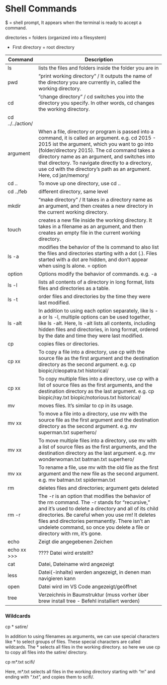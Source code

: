 # Shell Commands

$ = shell prompt, It appears when the terminal is ready to accept a command.


directories = folders (organized into a filesystem)
* First directory = root directory

Command | Description
-------- | -----------
ls | lists the files and folders inside the folder you are in
pwd | “print working directory” /  It outputs the name of the directory you are currently in, called the working directory.
cd | “change directory” / cd switches you into the directory you specify. In other words, cd changes the working directory.
cd ../../action/ | 
argument | When a file, directory or program is passed into a command, it is called an argument. e.g. cd 2015 - 2015 ist the argument, which you want to go into (folder/directory 2015). The cd command takes a directory name as an argument, and switches into that directory. To navigate directly to a directory, use cd with the directory’s path as an argument. Here, cd jan/memory/
cd .. | To move up one directory, use cd ..
cd ../feb | different directory, same level
mkdir | “make directory” / It takes in a directory name as an argument, and then creates a new directory in the current working directory.
touch | creates a new file inside the working directory. It takes in a filename as an argument, and then creates an empty file in the current working directory.
ls -a | modifies the behavior of the ls command to also list the files and directories starting with a dot (.). Files started with a dot are hidden, and don’t appear when using ls alone. = option
option | Options modify the behavior of commands. e.g. -a
ls -l | lists all contents of a directory in long format, lists files and directories as a table. 
ls -t | order files and directories by the time they were last modified.
ls -alt | In addition to using each option separately, like ls -a or ls -l, multiple options can be used together, like ls -alt. Here, ls -alt lists all contents, including hidden files and directories, in long format, ordered by the date and time they were last modified.
cp | copies files or directories.
cp xx | To copy a file into a directory, use cp with the source file as the first argument and the destination directory as the second argument. e.g. cp biopic/cleopatra.txt historical/
cp xx | To copy multiple files into a directory, use cp with a list of source files as the first arguments, and the destination directory as the last argument. e.g. cp biopic/ray.txt biopic/notorious.txt historical/
mv | moves files. It’s similar to cp in its usage. 
mv xx |To move a file into a directory, use mv with the source file as the first argument and the destination directory as the second argument. e.g. mv superman.txt superhero/ 
mv xx | To move multiple files into a directory, use mv with a list of source files as the first arguments, and the destination directory as the last argument. e.g. mv wonderwoman.txt batman.txt superhero/ 
mv xx | To rename a file, use mv with the old file as the first argument and the new file as the second argument. e.g. mv batman.txt spiderman.txt
rm | deletes files and directories; argument gets deleted
rm -r | The -r is an option that modifies the behavior of the rm command. The -r stands for “recursive,” and it’s used to delete a directory and all of its child directories. Be careful when you use rm! It deletes files and directories permanently. There isn’t an undelete command, so once you delete a file or directory with rm, it’s gone.
echo | Zeigt die angegebenen Zeichen
echo xx >>> | ???? Datei wird erstellt?
cat | Datei, Dateiname wird angezeigt
less | Datei(-inhalte) werden angezeigt, in denen man navigieren kann
open | Datei wird im VS Code angezeigt/geöffnet
tree | Verzeichnis in Baumstruktur (muss vorher über brew install tree - Befehl installiert werden)

### Wildcards

cp * satire/

In addition to using filenames as arguments, we can use special characters like * to select groups of files. These special characters are called wildcards. The * selects all files in the working directory. so here we use cp to copy all files into the satire/ directory.

cp m*.txt scifi/

Here, m*.txt selects all files in the working directory starting with “m” and ending with “.txt”, and copies them to scifi/.



